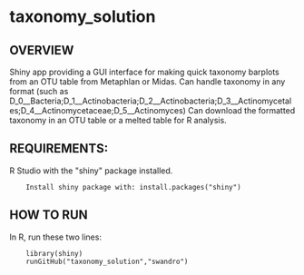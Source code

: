 # taxonomy_solution

## OVERVIEW
Shiny app providing a GUI interface for making quick taxonomy barplots from an OTU table from Metaphlan or Midas.
Can handle taxonomy in any format (such as D_0__Bacteria;D_1__Actinobacteria;D_2__Actinobacteria;D_3__Actinomycetales;D_4__Actinomycetaceae;D_5__Actinomyces)
Can download the formatted taxonomy in an OTU table or a melted table for R analysis.

## REQUIREMENTS:
R Studio with the "shiny" package installed.
```
	Install shiny package with: install.packages("shiny")
```

## HOW TO RUN
In R, run these two lines:
```
	library(shiny)
	runGitHub("taxonomy_solution","swandro")
```
